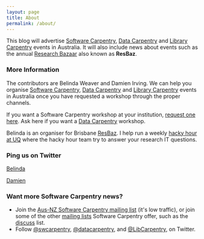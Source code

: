 ```yaml
---
layout: page
title: About
permalink: /about/
---
```


This blog will advertise [Software Carpentry](http://www.software-carpentry.org/), [Data Carpentry](http://datacarpentry.org/) and [Library Carpentry](http://github.com/LibraryCarpentry) events in Australia. It will also include news about events such as the annual [Research Bazaar](https://twitter.com/ResBaz) also known as **ResBaz**.

### More Information

The contributors are Belinda Weaver and Damien Irving. We can help you organise [Software Carpentry](http://www.software-carpentry.org/), [Data Carpentry](http://datacarpentry.org/) and [Library Carpentry](http://github.com/LibraryCarpentry) events in Australia once you have requested a workshop through the proper channels. 

If you want a Software Carpentry workshop at your institution, [request one here](http://software-carpentry.org/workshops/request/). Ask here if you want a [Data Carpentry](http://www.datacarpentry.org/workshops-host/) workshop.

Belinda is an organiser for Brisbane [ResBaz](https://twitter.com/ResBaz). I help run a weekly [hacky hour at UQ](https://twitter.com/HackyHourStLuc) where the hacky hour team try to answer your research IT questions.

### Ping us on Twitter

[Belinda](https://twitter.com/cloudaus)

[Damien](https://twitter.com/DrClimate)

### Want more Software Carpentry news?

- Join the [Aus-NZ Software Carpentry mailing list](http://lists.software-carpentry.org/listinfo/aus-nz) (it's low traffic), or join some of the other [mailing lists](http://software-carpentry.org/join/) Software Carpentry offer, such as the [discuss](http://lists.software-carpentry.org/listinfo/discuss) list.
- Follow [@swcarpentry](https://twitter.com/swcarpentry), [@datacarpentry](https://twitter.com/datacarpentry), and [@LibCarpentry](https://twitter.com/LibCarpentry), on Twitter.
